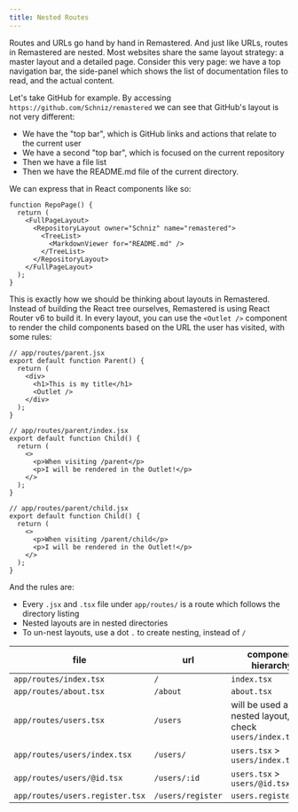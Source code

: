 ```yaml
---
title: Nested Routes
---
```


Routes and URLs go hand by hand in Remastered. And just like URLs, routes in Remastered are nested. Most websites share the same layout strategy: a master layout and a detailed page. Consider this very page: we have a top navigation bar, the side-panel which shows the list of documentation files to read, and the actual content.

Let's take GitHub for example. By accessing `https://github.com/Schniz/remastered` we can see that GitHub's layout is not very different:

- We have the "top bar", which is GitHub links and actions that relate to the current user
- We have a second "top bar", which is focused on the current repository
- Then we have a file list
- Then we have the README.md file of the current directory.

We can express that in React components like so:

```tsx
function RepoPage() {
  return (
    <FullPageLayout>
      <RepositoryLayout owner="Schniz" name="remastered">
        <TreeList>
          <MarkdownViewer for="README.md" />
        </TreeList>
      </RepositoryLayout>
    </FullPageLayout>
  );
}
```

This is exactly how we should be thinking about layouts in Remastered. Instead of building the React tree ourselves, Remastered is using React Router v6 to build it. In every layout, you can use the `<Outlet />` component to render the child components based on the URL the user has visited, with some rules:

```tsx
// app/routes/parent.jsx
export default function Parent() {
  return (
    <div>
      <h1>This is my title</h1>
      <Outlet />
    </div>
  );
}

// app/routes/parent/index.jsx
export default function Child() {
  return (
    <>
      <p>When visiting /parent</p>
      <p>I will be rendered in the Outlet!</p>
    </>
  );
}

// app/routes/parent/child.jsx
export default function Child() {
  return (
    <>
      <p>When visiting /parent/child</p>
      <p>I will be rendered in the Outlet!</p>
    </>
  );
}
```

And the rules are:

- Every `.jsx` and `.tsx` file under `app/routes/` is a route which follows the directory listing
- Nested layouts are in nested directories
- To un-nest layouts, use a dot `.` to create nesting, instead of `/`

| file                            | url               | component hierarchy                                      |
| ------------------------------- | ----------------- | -------------------------------------------------------- |
| `app/routes/index.tsx`          | `/`               | `index.tsx`                                              |
| `app/routes/about.tsx`          | `/about`          | `about.tsx`                                              |
| `app/routes/users.tsx`          | `/users`          | will be used as a nested layout, check `users/index.tsx` |
| `app/routes/users/index.tsx`    | `/users/`         | `users.tsx` > `users/index.tsx`                          |
| `app/routes/users/@id.tsx`      | `/users/:id`      | `users.tsx` > `users/@id.tsx`                            |
| `app/routes/users.register.tsx` | `/users/register` | `users.register.tsx`                                     |
